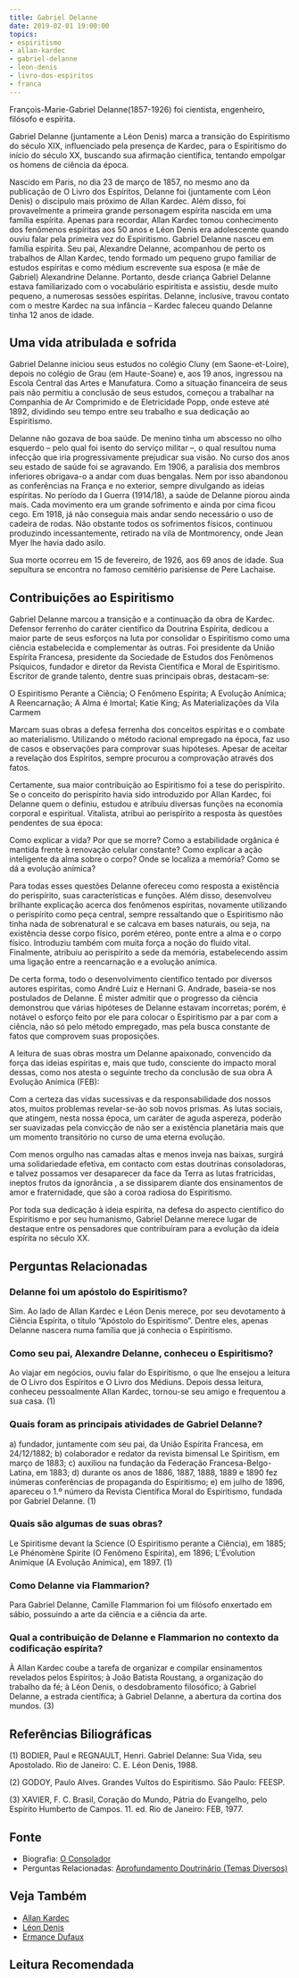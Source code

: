 ```yaml
---
title: Gabriel Delanne
date: 2019-02-01 19:00:00
topics: 
- espiritismo
- allan-kardec
- gabriel-delanne
- leon-denis
- livro-dos-espiritos
- franca
---
```


François-Marie-Gabriel Delanne(1857-1926) foi cientista, engenheiro, filósofo e
espírita.

Gabriel Delanne (juntamente a Léon Denis) marca a transição do Espiritismo do
século XIX, influenciado pela presença de Kardec, para o Espiritismo do início
do século XX, buscando sua afirmação científica, tentando empolgar os homens de
ciência da época. 

Nascido em Paris, no dia 23 de março de 1857, no mesmo ano da publicação de O
Livro dos Espíritos, Delanne foi (juntamente com Léon Denis) o discípulo mais
próximo de Allan Kardec.  Além disso, foi provavelmente a primeira grande
personagem espírita nascida em uma família espírita. Apenas para recordar, Allan
Kardec tomou conhecimento dos fenômenos espíritas aos 50 anos e Léon Denis era
adolescente quando ouviu falar pela primeira vez do Espiritismo. Gabriel Delanne
nasceu em família espírita. Seu pai, Alexandre Delanne, acompanhou de perto os
trabalhos de Allan Kardec, tendo formado um pequeno grupo familiar de estudos
espíritas e como médium escrevente sua esposa (e mãe de Gabriel) Alexandrine
Delanne.  Portanto, desde criança Gabriel Delanne estava familiarizado com o
vocabulário espiritista e assistiu, desde muito pequeno, a numerosas sessões
espíritas. Delanne, inclusive, travou contato com o mestre Kardec na sua
infância – Kardec faleceu quando Delanne tinha 12 anos de idade.
 
## Uma vida atribulada e sofrida 
Gabriel Delanne iniciou seus estudos no colégio Cluny (em Saone-et-Loire),
depois no colégio de Grau (em Haute-Soane) e, aos 19 anos, ingressou na Escola
Central das Artes e Manufatura. Como a situação financeira de seus pais não
permitiu a conclusão de seus estudos, começou a trabalhar na Companhia de Ar
Comprimido e de Eletricidade Popp, onde esteve até 1892, dividindo seu tempo
entre seu trabalho e sua dedicação ao Espiritismo.

Delanne não gozava de boa saúde. De menino tinha um abscesso no olho esquerdo –
pelo qual foi isento do serviço militar –, o qual resultou numa infecção que
iria progressivamente prejudicar sua visão. No curso dos anos seu estado de
saúde foi se agravando. Em 1906, a paralisia dos membros inferiores obrigava-o a
andar com duas bengalas. Nem por isso abandonou as conferências na França e no
exterior, sempre divulgando as ideias espíritas. No período da I Guerra
(1914/18), a saúde de Delanne piorou ainda mais. Cada movimento era um grande
sofrimento e ainda por cima ficou cego. Em 1918, já não conseguia mais andar
sendo necessário o uso de cadeira de rodas. Não obstante todos os sofrimentos
físicos, continuou produzindo incessantemente, retirado na vila de Montmorency,
onde Jean Myer lhe havia dado asilo.

Sua morte ocorreu em 15 de fevereiro, de 1926, aos 69 anos de idade. Sua
sepultura se encontra no famoso cemitério parisiense de Pere Lachaise.

## Contribuições ao Espiritismo 
Gabriel Delanne marcou a transição e a continuação da obra de Kardec. Defensor
ferrenho do caráter científico da Doutrina Espírita, dedicou a maior parte de
seus esforços na luta por consolidar o Espiritismo como uma ciência estabelecida
e complementar às outras. Foi presidente da União Espírita Francesa, presidente
da Sociedade de Estudos dos Fenômenos Psíquicos, fundador e diretor da Revista
Científica e Moral de Espiritismo. Escritor de grande talento, dentre suas
principais obras, destacam-se:

O Espiritismo Perante a Ciência; O Fenômeno Espírita; A Evolução Anímica; A
Reencarnação; A Alma é Imortal; Katie King; As Materializações da Vila Carmem

Marcam suas obras a defesa ferrenha dos conceitos espíritas e o combate ao
materialismo. Utilizando o método racional empregado na época, faz uso de casos
e observações para comprovar suas hipóteses. Apesar de aceitar a revelação dos
Espíritos, sempre procurou a comprovação através dos fatos.

Certamente, sua maior contribuição ao Espiritismo foi a tese do perispírito. Se
o conceito do perispírito havia sido introduzido por Allan Kardec, foi Delanne
quem o definiu, estudou e atribuiu diversas funções na economia corporal e
espiritual. Vitalista, atribui ao perispírito a resposta às questões pendentes
de sua época:

Como explicar a vida? Por que se morre? Como a estabilidade orgânica é mantida
frente à renovação celular constante? Como explicar a ação inteligente da alma
sobre o corpo? Onde se localiza a memória? Como se dá a evolução anímica?

Para todas esses questões Delanne ofereceu como resposta a existência do
perispírito, suas características e funções. Além disso, desenvolveu brilhante
explicação acerca dos fenômenos espíritas, novamente utilizando o perispírito
como peça central, sempre ressaltando que o Espiritismo não tinha nada de
sobrenatural e se calcava em bases naturais, ou seja, na existência desse corpo
físico, porém etéreo, ponte entre a alma e o corpo físico. Introduziu também com
muita força a noção do fluido vital. Finalmente, atribuiu ao perispírito a sede
da memória, estabelecendo assim uma ligação entre a reencarnação e a evolução
anímica.

De certa forma, todo o desenvolvimento científico tentado por diversos autores
espíritas, como André Luiz e Hernani G. Andrade, baseia-se nos postulados de
Delanne. É mister admitir que o progresso da ciência demonstrou que várias
hipóteses de Delanne estavam incorretas; porém, é notável o esforço feito por
ele para colocar o Espiritismo par a par com a ciência, não só pelo método
empregado, mas pela busca constante de fatos que comprovem suas proposições.

A leitura de suas obras mostra um Delanne apaixonado, convencido da força das
ideias espíritas e, mais que tudo, consciente do impacto moral dessas, como nos
atesta o seguinte trecho da conclusão de sua obra A Evolução Anímica (FEB):

Com a certeza das vidas sucessivas e da responsabilidade dos nossos atos, muitos
problemas revelar-se-ão sob novos prismas. As lutas sociais, que atingem, nesta
nossa época, um caráter de aguda aspereza, poderão ser suavizadas pela convicção
de não ser a existência planetária mais que um momento transitório no curso de
uma eterna evolução.

Com menos orgulho nas camadas altas e menos inveja nas baixas, surgirá uma
solidariedade efetiva, em contacto com estas doutrinas consoladoras, e talvez
possamos ver desaparecer da face da Terra as lutas fratricidas, ineptos frutos
da ignorância , a se dissiparem diante dos ensinamentos de amor e fraternidade,
que são a coroa radiosa do Espiritismo.

Por toda sua dedicação à ideia espírita, na defesa do aspecto científico do
Espiritismo e por seu humanismo, Gabriel Delanne merece lugar de destaque entre
os pensadores que contribuíram para a evolução da ideia espírita no século XX.

## Perguntas Relacionadas

### Delanne foi um apóstolo do Espiritismo?
Sim. Ao lado de Allan Kardec e Léon Denis merece, por seu devotamento à
Ciência Espírita, o título “Apóstolo do Espiritismo”. Dentre eles,
apenas Delanne nascera numa família que já conhecia o Espiritismo.

### Como seu pai, Alexandre Delanne, conheceu o Espiritismo?
Ao viajar em negócios, ouviu falar do Espiritismo, o que lhe ensejou a
leitura de O Livro dos Espíritos e O Livro dos Médiuns. Depois dessa
leitura, conheceu pessoalmente Allan Kardec, tornou-se seu amigo e
frequentou a sua casa. (1)

### Quais foram as principais atividades de Gabriel Delanne?
a) fundador, juntamente com seu pai, da União Espírita Francesa, em 24/12/1882;
b) colaborador e redator da revista bimensal Le Spiritism, em março de 1883;
c) auxiliou na fundação da Federação Francesa-Belgo-Latina, em 1883;
d) durante os anos de 1886, 1887, 1888, 1889 e 1890 fez inúmeras conferências de propaganda do Espiritismo;
e) em julho de 1896, apareceu o 1.º número da Revista Científica Moral do Espiritismo, fundada por Gabriel Delanne. (1)

### Quais são algumas de suas obras?
Le Spiritisme devant la Science (O Espiritismo perante a Ciência), em 1885;
Le Phénomène Spirite (O Fenômeno Espírita), em 1896;
L’Évolution Animique (A Evolução Anímica), em 1897. (1)

### Como Delanne via Flammarion?
Para Gabriel Delanne, Camille Flammarion foi um filósofo enxertado em
sábio, possuindo a arte da ciência e a ciência da arte.

### Qual a contribuição de Delanne e Flammarion no contexto da codificação espírita?
À Allan Kardec coube a tarefa de organizar e compilar ensinamentos
revelados pelos Espíritos; à João Batista Roustang, a organização do
trabalho da fé; à Léon Denis, o desdobramento filosófico; à Gabriel
Delanne, a estrada científica; à Gabriel Delanne, a abertura da cortina
dos mundos. (3)

## Referências Biliográficas
(1) BODIER, Paul e REGNAULT, Henri. Gabriel Delanne: Sua Vida, seu
Apostolado. Rio de Janeiro: C. E. Léon Denis, 1988.

(2) GODOY, Paulo Alves. Grandes Vultos do Espiritismo. São Paulo: FEESP.

(3) XAVIER, F. C. Brasil, Coração do Mundo, Pátria do Evangelho, pelo
Espírito Humberto de Campos. 11. ed. Rio de Janeiro: FEB, 1977.

## Fonte
* Biografia: [O Consolador](http://www.oconsolador.com.br/linkfixo/biografias/gabrieldelanne.html)  
* Perguntas Relacionadas: [Aprofundamento Doutrinário (Temas Diversos)](https://sites.google.com/view/aprofundamentodoutrinario/delanne-e-flammarion)  

## Veja Também
* [Allan Kardec](../allan-kardec)
* [Léon Denis](../leon-denis)
* [Ermance Dufaux](../ermance-dufaux)

## Leitura Recomendada
